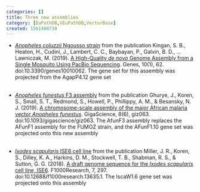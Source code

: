 ```yaml
---
categories: []
title: Three new assemblies
category: [EuPathDB,VEuPathDB,VectorBase]
created: 1561408730
---
```

<ul>
<li><a href="/organisms/anopheles-coluzzii/ngousso"><i>Anopheles coluzzii</i> Ngousso strain</a> from the publication Kingan, S. B., Heaton, H., Cudini, J., Lambert, C. C., Baybayan, P., Galvin, B. D., … Lawniczak, M. (2019). <a href="https://www.ncbi.nlm.nih.gov/pubmed/30669388">A High-Quality <i>de novo</i> Genome Assembly from a Single Mosquito Using PacBio Sequencing</a>. Genes, 10(1), 62. doi:10.3390/genes10010062. The gene set for this assembly was projected from the <An. gambiae</i> AgapP4.12 gene set</li>
</p></br>
<li><a href="/organisms/anopheles-funestus"><i>Anopheles funestus</i> F3 assembly</a> from the publication Ghurye, J., Koren, S., Small, S. T., Redmond, S., Howell, P., Phillippy, A. M., & Besansky, N. J. (2019). <a href="https://www.ncbi.nlm.nih.gov/pubmed/31157884">A chromosome-scale assembly of the major African malaria vector <i>Anopheles funestus</i></a>. GigaScience, 8(6), giz063. doi:10.1093/gigascience/giz063. The AfunF3 assembly replaces the AFunF1 assembly for the FUMOZ strain, and the AFunF1.10 gene set was projected onto this new assembly</li>
</p></br>
<li><a href="/organisms/ixodes-scapularis/ise6"><i>Ixodes scapularis</i> ISE6 cell line</a> from the publication Miller, J. R., Koren, S., Dilley, K. A., Harkins, D. M., Stockwell, T. B., Shabman, R. S., & Sutton, G. G. (2018). <a href="https://www.ncbi.nlm.nih.gov/pubmed/29707202">A draft genome sequence for the <i>Ixodes scapularis</i> cell line, ISE6</a>. F1000Research, 7, 297. doi:10.12688/f1000research.13635.1. The IscaW1.6 gene set was projected onto this assembly</li>
</ul>

